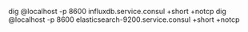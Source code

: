 
dig @localhost -p 8600 influxdb.service.consul +short +notcp
dig @localhost -p 8600 elasticsearch-9200.service.consul +short +notcp

